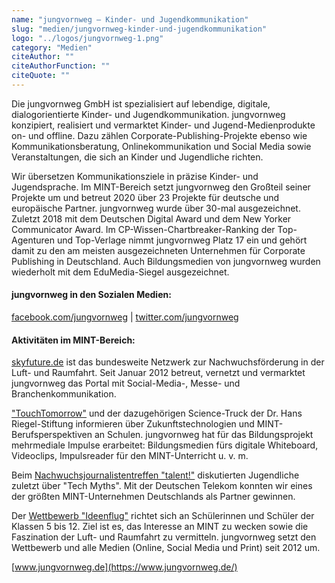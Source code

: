 ```yaml
---
name: "jungvornweg – Kinder- und Jugendkommunikation"
slug: "medien/jungvornweg-kinder-und-jugendkommunikation"
logo: "../logos/jungvornweg-1.png"
category: "Medien"
citeAuthor: ""
citeAuthorFunction: ""
citeQuote: ""
---
```


Die jungvornweg GmbH ist spezialisiert auf lebendige, digitale, dialogorientierte Kinder- und Jugendkommunikation. jungvornweg konzipiert, realisiert und vermarktet Kinder- und Jugend-Medienprodukte on- und offline. Dazu zählen Corporate-Publishing-Projekte ebenso wie Kommunikationsberatung, Onlinekommunikation und Social Media sowie Veranstaltungen, die sich an Kinder und Jugendliche richten.

Wir übersetzen Kommunikationsziele in präzise Kinder- und Jugendsprache. Im MINT-Bereich setzt jungvornweg den Großteil seiner Projekte um und betreut 2020 über 23 Projekte für deutsche und europäische Partner. jungvornweg wurde über 30-mal ausgezeichnet. Zuletzt 2018 mit dem Deutschen Digital Award und dem New Yorker Communicator Award. Im CP-Wissen-Chartbreaker-Ranking der Top-Agenturen und Top-Verlage nimmt jungvornweg Platz 17 ein und gehört damit zu den am meisten ausgezeichneten Unternehmen für Corporate Publishing in Deutschland. Auch Bildungsmedien von jungvornweg wurden wiederholt mit dem EduMedia-Siegel ausgezeichnet.

#### jungvornweg in den Sozialen Medien:

[facebook.com/jungvornweg](https://www.facebook.com/jungvornweg) | [twitter.com/jungvornweg](https://twitter.com/jungvornweg)

#### Aktivitäten im MINT-Bereich:

[skyfuture.de](https://www.skyfuture.de/portal-zu-ausbildung-und-studium-in-der-luft-und-raumfahrttechnik/?no_cache=1) ist das bundesweite Netzwerk zur Nachwuchsförderung in der Luft- und Raumfahrt. Seit Januar 2012 betreut, vernetzt und vermarktet jungvornweg das Portal mit Social-Media-, Messe- und Branchenkommunikation.

["TouchTomorrow"](https://www.touchtomorrow.de/) und der dazugehörigen Science-Truck der Dr. Hans Riegel-Stiftung informieren über Zukunftstechnologien und MINT-Berufsperspektiven an Schulen. jungvornweg hat für das Bildungsprojekt mehrmediale Impulse erarbeitet: Bildungsmedien fürs digitale Whiteboard, Videoclips, Impulsreader für den MINT-Unterricht u. v. m.

Beim [Nachwuchsjournalistentreffen "talent!"](https://www.youtube.com/watch?v=vvTknGsrIBs&feature=youtu.be) diskutierten Jugendliche zuletzt über "Tech Myths". Mit der Deutschen Telekom konnten wir eines der größten MINT-Unternehmen Deutschlands als Partner gewinnen.

Der [Wettbewerb "Ideenflug"](https://www.airbus-ideenflug.de) richtet sich an Schülerinnen und Schüler der Klassen 5 bis 12. Ziel ist es, das Interesse an MINT zu wecken sowie die Faszination der Luft- und Raumfahrt zu vermitteln. jungvornweg setzt den Wettbewerb und alle Medien (Online, Social Media und Print) seit 2012 um.

[www.jungvornweg.de](https://www.jungvornweg.de/)
